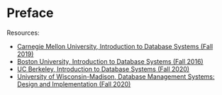 # Preface

Resources:
* [Carnegie Mellon University, Introduction to Database Systems (Fall 2019)](https://www.youtube.com/playlist?list=PLSE8ODhjZXjbohkNBWQs_otTrBTrjyohi)
* [Boston University, Introduction to Database Systems (Fall 2016)](https://www.cs.bu.edu/faculty/gkollios/cs460f17/)
* [UC Berkeley, Introduction to Database Systems (Fall 2020)](https://cs186berkeley.net/fa20/)
* [University of Wisconsin-Madison, Database Management Systems: Design and Implementation (Fall 2020)](https://thodrek.github.io/cs564-fall17/)

